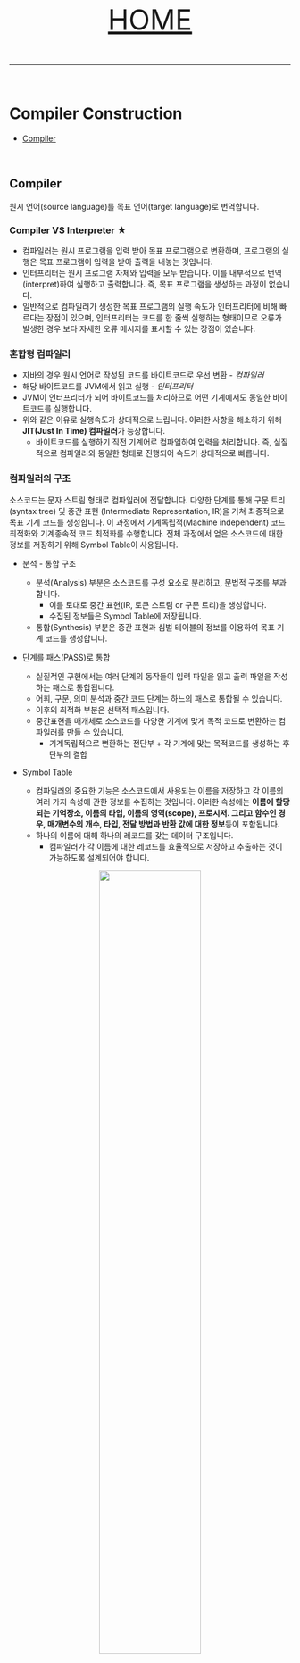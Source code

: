 <p align="center" style="font-size:50px">
  <a href="https://github.com/lsw6684/ComputerScience">HOME</a>
</p>

***

<br />

# Compiler Construction
- [Compiler](#Compiler)

<br />

## Compiler
원시 언어(source language)를 목표 언어(target language)로 번역합니다.

### Compiler VS Interpreter ★
- 컴파일러는 원시 프로그램을 입력 받아 목표 프로그램으로 변환하며, 프로그램의 실행은 목표 프로그램이 입력을 받아 출력을 내놓는 것입니다.
- 인터프리터는 원시 프로그램 자체와 입력을 모두 받습니다. 이를 내부적으로 번역(interpret)하여 실행하고 출력합니다. 즉, 목표 프로그램을 생성하는 과정이 없습니다.
- 일반적으로 컴파일러가 생성한 목표 프로그램의 실행 속도가 인터프리터에 비해 빠르다는 장점이 있으며, 인터프리터는 코드를 한 줄씩 실행하는 형태이므로 오류가 발생한 경우 보다 자세한 오류 메시지를 표시할 수 있는 장점이 있습니다.

### 혼합형 컴파일러
- 자바의 경우 원시 언어로 작성된 코드를 바이트코드로 우선 변환 - *컴파일러*
- 해당 바이트코드를 JVM에서 읽고 실행 - *인터프리터*
- JVM이 인터프리터가 되어 바이트코드를 처리하므로 어떤 기계에서도 동일한 바이트코드를 실행합니다.
- 위와 같은 이유로 실행속도가 상대적으로 느립니다. 이러한 사항을 해소하기 위해 **JIT(Just In Time) 컴파일러**가 등장합니다.
    - 바이트코드를 실행하기 직전 기계어로 컴파일하여 입력을 처리합니다. 즉, 실질적으로 컴파일러와 동일한 형태로 진행되어 속도가 상대적으로 빠릅니다.

### 컴파일러의 구조
소스코드는 문자 스트림 형태로 컴파일러에 전달합니다. 다양한 단계를 통해 구문 트리 (syntax tree) 및 중간 표현 (Intermediate Representation, IR)을 거쳐 최종적으로 목표 기계 코드를 생성합니다. 이 과정에서 기계독립적(Machine independent) 코드 최적화와 기계종속적 코드 최적화를 수행합니다. 전체 과정에서 얻은 소스코드에 대한 정보를 저장하기 위해 Symbol Table이 사용됩니다.
- 분석 - 통합 구조
    - 분석(Analysis) 부분은 소스코드를 구성 요소로 분리하고, 문법적 구조를 부과합니다.
        - 이를 토대로 중간 표현(IR, 토큰 스트림 or 구문 트리)을 생성합니다.
        - 수집된 정보들은 Symbol Table에 저장됩니다.
    - 통합(Synthesis) 부분은 중간 표현과 심벌 테이블의 정보를 이용하여 목표 기계 코드를 생성합니다.

- 단계를 패스(PASS)로 통합
    - 실질적인 구현에서는 여러 단계의 동작들이 입력 파일을 읽고 출력 파일을 작성하는 패스로 통합됩니다.
    - 어휘, 구문, 의미 분석과 중간 코드 단계는 하느의 패스로 통합될 수 있습니다.
    - 이후의 최적화 부분은 선택적 패스입니다.
    - 중간표현을 매개체로 소스코드를 다양한 기계에 맞게 목적 코드로 변환하는 컴파일러를 만들 수 있습니다.
        - 기계독립적으로 변환하는 전단부 + 각 기계에 맞는 목적코드를 생성하는 후단부의 결합
- Symbol Table
    - 컴파일러의 중요한 기능은 소스코드에서 사용되는 이름을 저장하고 각 이름의 여러 가지 속성에 관한 정보를 수집하는 것입니다. 이러한 속성에는 **이름에 할당되는 기억장소, 이름의 타입, 이름의 영역(scope), 프로시저. 그리고 함수인 경우, 매개변수의 개수, 타입, 전달 방법과 반환 값에 대한 정보**등이 포함됩니다.
    - 하나의 이름에 대해 하나의 레코드를 갖는 데이터 구조입니다.
        - 컴파일러가 각 이름에 대한 레코드를 효율적으로 저장하고 추출하는 것이 가능하도록 설계되어야 합니다.

<p align="center"><img src="images/cc.png" width="60%"></p>

### 어휘 분석
Lexical Analysis, 컴파일러의 첫 단계로 스캐닝(Scanning)로도 불립니다. 소스코드에 해당하는 문자 스트림을 읽어 어휘항목(Lexeme)이라 불리는 의미있는 문자의 나열로 묶으며 각 어휘항목에 대해 어휘 분석기는 **토큰**을 출력합니다.
- `token = <토큰이름 token-name, 속성 값 attribute-value>`
<p align="center"><img src="images/la.png" width="40%"></p>

### 구문 분석
두 번째 단계로 구문 분석(Syntax Analysis) 또는 파싱(parsing)이라고 합니다. 파서는 토큰 스트림의 문법 구조를 서술하는 구문 트리(Syntax tree)를 만들고 노드(=연산)와 노드의 자식(피 연산자)으로 구성됩니다. 구문 트리에선 연산이 수행되는 순서 또한 볼 수 있습니다.
<p align="center"><img src="images/sa.png" width="30%"></p>

### 의미 분석
Semantic Analysis, 구문 트리와 Symbol Table에 있는 정보를 이용하여 프로그램이 언어 정의에 의미적으로 일치하는지 검사합니다. 중간 코드 생성에 이용하기 위해 타입 정보를 수집하여 구문 트리나 Symbol Table에 저장합니다. 
- 타입 검사(Type checking)
    - 컴파일러가 각 연산자와 피연산자 끼리 부합 되는지 검사합니다.
    - e.g) 배열의 인덱스가 정수인가?
- 강제 변환(coercion) : 언어 명세가 허용하는 경우 값을 적절한 타입으로 변환합니다.
<p align="center"><img src="images/sa2.PNG" width="30%"></p>

### 중간코드 생성
구문 및 의미 분석 이후, 저수준의 중간 표현(IR)을 생성합니다. IR은 생산하기 쉬워야 하며, 목표 기계어로 번역하기도 쉬운 특성을 가져야 합니다. 추상 기계에 대한 프로그램으로 생각할 수 있습니다.
- 3주소 코드(Three-address code) ★
    - 각 명령어마다 3개의 피연산자를 갖는 어셈블리어와 같은 형태이며 각 피연산자는 레지스터로 동작할 수 있습니다.
<p align="center"><img src="images/sa3.png" width="30%"></p>
우변에는 1개 이하의 연산자가 오고 값 저장을 위한 임시 이름이 사용됩니다. 명령어에 따라 3개 이하의 피연산자를 가질 수 있습니다.

### 코드 최적화
보다 좋은 목표 코드를 생성하도록 중간에 코드를 개선합니다. '보다 좋은'의 의미는 상황에 따라 달라질 수 있으나, 일반적으로 '빠른'을 의미합니다.
- 단순 작업으로 빠르게 중간 코드 생성 >> 최적화를 통해 코드 개선.
<p align="center"><img src="images/co.png" width="30%"></p>
정수를 부동소수점으로 바꿈으로써 inttofloat연산을 제거 했으며 변수를 줄여 더욱 짧고 간결한 코드로 변경합니다.

### 코드 생성
원시 프로그램의 중간 표현을 입력으로 사용하여 이를 목표언어로 나타냅니다. 목표언어가 기계어 코드인 경우 레지스터 또는 메모리 장소가 프로그램에서 사용되는 각 변수에 선택되며 얼마나 적절한 레지스터를 선택하느냐고 중요합니다.
<p align="center"><img src="images/cc2.png" width="30%"></p>
명령어가 F로 끝나는 것은 부동소수점 취급을, # 60.0은 60.0을 살수로 취급함을 의미합니다.
